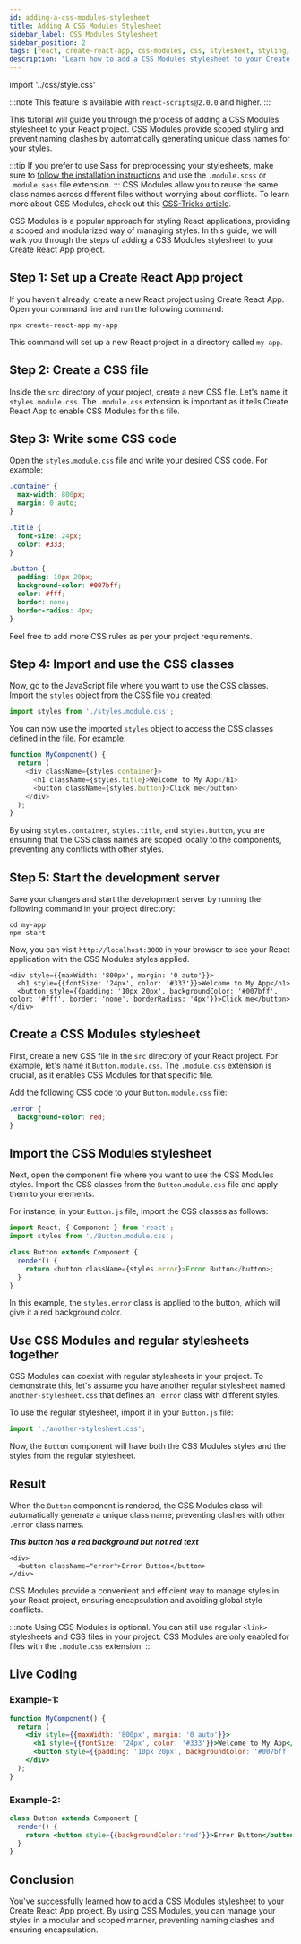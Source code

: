 ```yaml
---
id: adding-a-css-modules-stylesheet
title: Adding A CSS Modules Stylesheet
sidebar_label: CSS Modules Stylesheet
sidebar_position: 2
tags: [react, create-react-app, css-modules, css, stylesheet, styling, react-scripts, react-dom, react-app]
description: "Learn how to add a CSS Modules stylesheet to your Create React App project. Use scoped styling and prevent naming clashes by automatically generating unique class names for your styles."
---
```


import '../css/style.css'

:::note
This feature is available with `react-scripts@2.0.0` and higher.
:::

This tutorial will guide you through the process of adding a CSS Modules stylesheet to your React project. CSS Modules provide scoped styling and prevent naming clashes by automatically generating unique class names for your styles.

:::tip
If you prefer to use Sass for preprocessing your stylesheets, make sure to [follow the installation instructions](https://codemastermindhq.vercel.app/docs/react/create-react-app/styles-and-assets/adding-a-sass-stylesheet) and use the `.module.scss` or `.module.sass` file extension.
:::
CSS Modules allow you to reuse the same class names across different files without worrying about conflicts. To learn more about CSS Modules, check out this [CSS-Tricks article](https://css-tricks.com/css-modules-part-1-need/).


CSS Modules is a popular approach for styling React applications, providing a scoped and modularized way of managing styles. In this guide, we will walk you through the steps of adding a CSS Modules stylesheet to your Create React App project.

## Step 1: Set up a Create React App project

If you haven't already, create a new React project using Create React App. Open your command line and run the following command:

```shell title="Terminal"
npx create-react-app my-app
```

This command will set up a new React project in a directory called `my-app`.

## Step 2: Create a CSS file

Inside the `src` directory of your project, create a new CSS file. Let's name it `styles.module.css`. The `.module.css` extension is important as it tells Create React App to enable CSS Modules for this file.

## Step 3: Write some CSS code

Open the `styles.module.css` file and write your desired CSS code. For example:

```css title="styles.module.css"
.container {
  max-width: 800px;
  margin: 0 auto;
}

.title {
  font-size: 24px;
  color: #333;
}

.button {
  padding: 10px 20px;
  background-color: #007bff;
  color: #fff;
  border: none;
  border-radius: 4px;
}
```

Feel free to add more CSS rules as per your project requirements.

## Step 4: Import and use the CSS classes

Now, go to the JavaScript file where you want to use the CSS classes. Import the `styles` object from the CSS file you created:

```javascript title="MyComponent.jsx"
import styles from './styles.module.css';
```

You can now use the imported `styles` object to access the CSS classes defined in the file. For example:

```javascript title="MyComponent.jsx"
function MyComponent() {
  return (
    <div className={styles.container}>
      <h1 className={styles.title}>Welcome to My App</h1>
      <button className={styles.button}>Click me</button>
    </div>
  );
}
```

By using `styles.container`, `styles.title`, and `styles.button`, you are ensuring that the CSS class names are scoped locally to the components, preventing any conflicts with other styles.

## Step 5: Start the development server

Save your changes and start the development server by running the following command in your project directory:

```shell title="Terminal"
cd my-app
npm start
```

Now, you can visit `http://localhost:3000` in your browser to see your React application with the CSS Modules styles applied.


<BrowserWindow>
      
    <div style={{maxWidth: '800px', margin: '0 auto'}}>
      <h1 style={{fontSize: '24px', color: '#333'}}>Welcome to My App</h1>
      <button style={{padding: '10px 20px', backgroundColor: '#007bff', color: '#fff', border: 'none', borderRadius: '4px'}}>Click me</button>
    </div>
      
 </BrowserWindow>


## Create a CSS Modules stylesheet

First, create a new CSS file in the `src` directory of your React project. For example, let's name it `Button.module.css`. The `.module.css` extension is crucial, as it enables CSS Modules for that specific file.

Add the following CSS code to your `Button.module.css` file:

```css title="Button.module.css"
.error {
  background-color: red;
}
```

## Import the CSS Modules stylesheet

Next, open the component file where you want to use the CSS Modules styles. Import the CSS classes from the `Button.module.css` file and apply them to your elements.

For instance, in your `Button.js` file, import the CSS classes as follows:

```javascript title="Button.jsx"
import React, { Component } from 'react';
import styles from './Button.module.css';

class Button extends Component {
  render() {
    return <button className={styles.error}>Error Button</button>;
  }
}
``` 

In this example, the `styles.error` class is applied to the button, which will give it a red background color.


## Use CSS Modules and regular stylesheets together

CSS Modules can coexist with regular stylesheets in your project. To demonstrate this, let's assume you have another regular stylesheet named `another-stylesheet.css` that defines an `.error` class with different styles.

To use the regular stylesheet, import it in your `Button.js` file:

```javascript 
import './another-stylesheet.css';
```

Now, the `Button` component will have both the CSS Modules styles and the styles from the regular stylesheet.

## Result

When the `Button` component is rendered, the CSS Modules class will automatically generate a unique class name, preventing clashes with other `.error` class names.

***This button has a red background but not red text***

<BrowserWindow>
      
    <div>
      <button className="error">Error Button</button>
    </div>
      
 </BrowserWindow>

CSS Modules provide a convenient and efficient way to manage styles in your React project, ensuring encapsulation and avoiding global style conflicts.

:::note
Using CSS Modules is optional. You can still use regular `<link>` stylesheets and CSS files in your project. CSS Modules are only enabled for files with the `.module.css` extension.
:::

## Live Coding

### Example-1:

```jsx live
function MyComponent() {
  return (
    <div style={{maxWidth: '800px', margin: '0 auto'}}>
      <h1 style={{fontSize: '24px', color: '#333'}}>Welcome to My App</h1>
      <button style={{padding: '10px 20px', backgroundColor: '#007bff', color: '#fff', border: 'none', borderRadius: '4px'}}>Click me</button>
    </div>
  );
}
```

### Example-2:

```jsx live
class Button extends Component {
  render() {
    return <button style={{backgroundColor:'red'}}>Error Button</button>;
  }
}
```

## Conclusion

You've successfully learned how to add a CSS Modules stylesheet to your Create React App project. By using CSS Modules, you can manage your styles in a modular and scoped manner, preventing naming clashes and ensuring encapsulation.